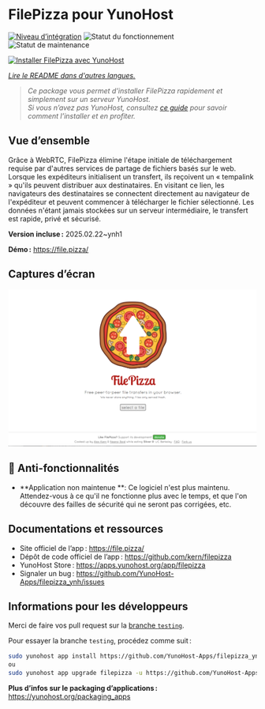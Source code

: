 <!--
Nota bene : ce README est automatiquement généré par <https://github.com/YunoHost/apps/tree/master/tools/readme_generator>
Il NE doit PAS être modifié à la main.
-->

# FilePizza pour YunoHost

[![Niveau d’intégration](https://apps.yunohost.org/badge/integration/filepizza)](https://ci-apps.yunohost.org/ci/apps/filepizza/)
![Statut du fonctionnement](https://apps.yunohost.org/badge/state/filepizza)
![Statut de maintenance](https://apps.yunohost.org/badge/maintained/filepizza)

[![Installer FilePizza avec YunoHost](https://install-app.yunohost.org/install-with-yunohost.svg)](https://install-app.yunohost.org/?app=filepizza)

*[Lire le README dans d'autres langues.](./ALL_README.md)*

> *Ce package vous permet d’installer FilePizza rapidement et simplement sur un serveur YunoHost.*  
> *Si vous n’avez pas YunoHost, consultez [ce guide](https://yunohost.org/install) pour savoir comment l’installer et en profiter.*

## Vue d’ensemble

Grâce à WebRTC, FilePizza élimine l'étape initiale de téléchargement requise par d'autres services de partage de fichiers basés sur le web. Lorsque les expéditeurs initialisent un transfert, ils reçoivent un « tempalink » qu'ils peuvent distribuer aux destinataires. En visitant ce lien, les navigateurs des destinataires se connectent directement au navigateur de l'expéditeur et peuvent commencer à télécharger le fichier sélectionné. Les données n'étant jamais stockées sur un serveur intermédiaire, le transfert est rapide, privé et sécurisé.


**Version incluse :** 2025.02.22~ynh1

**Démo :** <https://file.pizza/>

## Captures d’écran

![Capture d’écran de FilePizza](./doc/screenshots/screenshot.png)

## :red_circle: Anti-fonctionnalités

- **Application non maintenue **: Ce logiciel n'est plus maintenu. Attendez-vous à ce qu'il ne fonctionne plus avec le temps, et que l'on découvre des failles de sécurité qui ne seront pas corrigées, etc.

## Documentations et ressources

- Site officiel de l’app : <https://file.pizza/>
- Dépôt de code officiel de l’app : <https://github.com/kern/filepizza>
- YunoHost Store : <https://apps.yunohost.org/app/filepizza>
- Signaler un bug : <https://github.com/YunoHost-Apps/filepizza_ynh/issues>

## Informations pour les développeurs

Merci de faire vos pull request sur la [branche `testing`](https://github.com/YunoHost-Apps/filepizza_ynh/tree/testing).

Pour essayer la branche `testing`, procédez comme suit :

```bash
sudo yunohost app install https://github.com/YunoHost-Apps/filepizza_ynh/tree/testing --debug
ou
sudo yunohost app upgrade filepizza -u https://github.com/YunoHost-Apps/filepizza_ynh/tree/testing --debug
```

**Plus d’infos sur le packaging d’applications :** <https://yunohost.org/packaging_apps>
